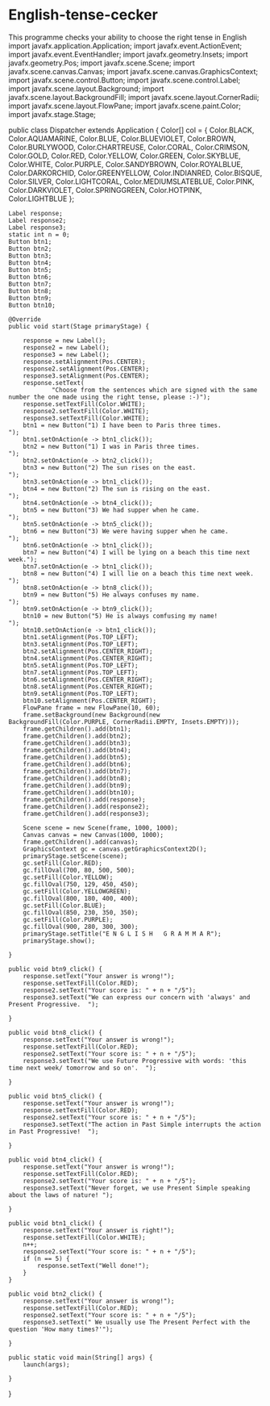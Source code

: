 # English-tense-cecker
This programme checks your ability to choose the right tense in English
import javafx.application.Application;
import javafx.event.ActionEvent;
import javafx.event.EventHandler;
import javafx.geometry.Insets;
import javafx.geometry.Pos;
import javafx.scene.Scene;
import javafx.scene.canvas.Canvas;
import javafx.scene.canvas.GraphicsContext;
import javafx.scene.control.Button;
import javafx.scene.control.Label;
import javafx.scene.layout.Background;
import javafx.scene.layout.BackgroundFill;
import javafx.scene.layout.CornerRadii;
import javafx.scene.layout.FlowPane;
import javafx.scene.paint.Color;
import javafx.stage.Stage;

public class Dispatcher extends Application {
	Color[] col = { Color.BLACK, Color.AQUAMARINE, Color.BLUE, Color.BLUEVIOLET, Color.BROWN, Color.BURLYWOOD,
			Color.CHARTREUSE, Color.CORAL, Color.CRIMSON, Color.GOLD, Color.RED, Color.YELLOW, Color.GREEN,
			Color.SKYBLUE, Color.WHITE, Color.PURPLE, Color.SANDYBROWN, Color.ROYALBLUE, Color.DARKORCHID,
			Color.GREENYELLOW, Color.INDIANRED, Color.BISQUE, Color.SILVER, Color.LIGHTCORAL, Color.MEDIUMSLATEBLUE,
			Color.PINK, Color.DARKVIOLET, Color.SPRINGGREEN, Color.HOTPINK, Color.LIGHTBLUE };

	Label response;
	Label response2;
	Label response3;
	static int n = 0;
	Button btn1;
	Button btn2;
	Button btn3;
	Button btn4;
	Button btn5;
	Button btn6;
	Button btn7;
	Button btn8;
	Button btn9;
	Button btn10;

	@Override
	public void start(Stage primaryStage) {

		response = new Label();
		response2 = new Label();
		response3 = new Label();
		response.setAlignment(Pos.CENTER);
		response2.setAlignment(Pos.CENTER);
		response3.setAlignment(Pos.CENTER);
		response.setText(
				"Choose from the sentences which are signed with the same number the one made using the right tense, please :-)");
		response.setTextFill(Color.WHITE);
		response2.setTextFill(Color.WHITE);
		response3.setTextFill(Color.WHITE);
		btn1 = new Button("1) I have been to Paris three times.                     ");
		btn1.setOnAction(e -> btn1_click());
		btn2 = new Button("1) I was in Paris three times.                              ");
		btn2.setOnAction(e -> btn2_click());
		btn3 = new Button("2) The sun rises on the east.                                ");
		btn3.setOnAction(e -> btn1_click());
		btn4 = new Button("2) The sun is rising on the east.                          ");
		btn4.setOnAction(e -> btn4_click());
		btn5 = new Button("3) We had supper when he came.                       ");
		btn5.setOnAction(e -> btn5_click());
		btn6 = new Button("3) We were having supper when he came.         ");
		btn6.setOnAction(e -> btn1_click());
		btn7 = new Button("4) I will be lying on a beach this time next week.");
		btn7.setOnAction(e -> btn1_click());
		btn8 = new Button("4) I will lie on a beach this time next week.        ");
		btn8.setOnAction(e -> btn8_click());
		btn9 = new Button("5) He always confuses my name.                         ");
		btn9.setOnAction(e -> btn9_click());
		btn10 = new Button("5) He is always comfusing my name!                  ");
		btn10.setOnAction(e -> btn1_click());
		btn1.setAlignment(Pos.TOP_LEFT);
		btn3.setAlignment(Pos.TOP_LEFT);
		btn2.setAlignment(Pos.CENTER_RIGHT);
		btn4.setAlignment(Pos.CENTER_RIGHT);
		btn5.setAlignment(Pos.TOP_LEFT);
		btn7.setAlignment(Pos.TOP_LEFT);
		btn6.setAlignment(Pos.CENTER_RIGHT);
		btn8.setAlignment(Pos.CENTER_RIGHT);
		btn9.setAlignment(Pos.TOP_LEFT);
		btn10.setAlignment(Pos.CENTER_RIGHT);
		FlowPane frame = new FlowPane(10, 60);
		frame.setBackground(new Background(new BackgroundFill(Color.PURPLE, CornerRadii.EMPTY, Insets.EMPTY)));
		frame.getChildren().add(btn1);
		frame.getChildren().add(btn2);
		frame.getChildren().add(btn3);
		frame.getChildren().add(btn4);
		frame.getChildren().add(btn5);
		frame.getChildren().add(btn6);
		frame.getChildren().add(btn7);
		frame.getChildren().add(btn8);
		frame.getChildren().add(btn9);
		frame.getChildren().add(btn10);
		frame.getChildren().add(response);
		frame.getChildren().add(response2);
		frame.getChildren().add(response3);

		Scene scene = new Scene(frame, 1000, 1000);
		Canvas canvas = new Canvas(1000, 1000);
		frame.getChildren().add(canvas);
		GraphicsContext gc = canvas.getGraphicsContext2D();
		primaryStage.setScene(scene);
		gc.setFill(Color.RED);
		gc.fillOval(700, 80, 500, 500);
		gc.setFill(Color.YELLOW);
		gc.fillOval(750, 129, 450, 450);
		gc.setFill(Color.YELLOWGREEN);
		gc.fillOval(800, 180, 400, 400);
		gc.setFill(Color.BLUE);
		gc.fillOval(850, 230, 350, 350);
		gc.setFill(Color.PURPLE);
		gc.fillOval(900, 280, 300, 300);
		primaryStage.setTitle("E N G L I S H   G R A M M A R");
		primaryStage.show();

	}

	public void btn9_click() {
		response.setText("Your answer is wrong!");
		response.setTextFill(Color.RED);
		response2.setText("Your score is: " + n + "/5");
		response3.setText("We can express our concern with 'always' and Present Progressive.  ");

	}

	public void btn8_click() {
		response.setText("Your answer is wrong!");
		response.setTextFill(Color.RED);
		response2.setText("Your score is: " + n + "/5");
		response3.setText("We use Future Progressive with words: 'this time next week/ tomorrow and so on'.  ");

	}

	public void btn5_click() {
		response.setText("Your answer is wrong!");
		response.setTextFill(Color.RED);
		response2.setText("Your score is: " + n + "/5");
		response3.setText("The action in Past Simple interrupts the action in Past Progressive!  ");

	}

	public void btn4_click() {
		response.setText("Your answer is wrong!");
		response.setTextFill(Color.RED);
		response2.setText("Your score is: " + n + "/5");
		response3.setText("Never forget, we use Present Simple speaking about the laws of nature! ");

	}

	public void btn1_click() {
		response.setText("Your answer is right!");
		response.setTextFill(Color.WHITE);
		n++;
		response2.setText("Your score is: " + n + "/5");
		if (n == 5) {
			response.setText("Well done!");
		}
	}

	public void btn2_click() {
		response.setText("Your answer is wrong!");
		response.setTextFill(Color.RED);
		response2.setText("Your score is: " + n + "/5");
		response3.setText(" We usually use The Present Perfect with the question 'How many times?'");
		
	}

	public static void main(String[] args) {
		launch(args);

	}

}

